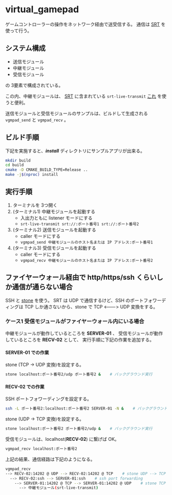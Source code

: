 # virtual_gamepad

ゲームコントローラーの操作をネットワーク経由で送受信する。
通信は [SRT](https://github.com/Haivision/srt) を使って行う。

## システム構成

* 送信モジュール
* 中継モジュール
* 受信モジュール

の 3要素で構成されている。

この内、中継モジュールは、 [SRT](https://github.com/Haivision/srt) に含まれている
`srt-live-transmit` [これ](https://github.com/Haivision/srt/blob/master/docs/apps/srt-live-transmit.md)
を使うと便利。

送信モジュールと受信モジュールのサンプルは、ビルドして生成される `vgmpad_send` と `vgmpad_recv` 。

## ビルド手順

下記を実施すると、***install*** ディレクトリにサンプルアプリが出来る。
```bash
mkdir build
cd build
cmake -D CMAKE_BUILD_TYPE=Release ..
make -j$(nproc) install
```

## 実行手順

1. ターミナルを 3つ開く
1. (ターミナル1) 中継モジュールを起動する
    * 入出力ともに listener モードにする
    * `srt-live-transmit srt://:ポート番号1 srt://:ポート番号2`
1. (ターミナル2) 送信モジュールを起動する
    * caller モードにする
    * `vgmpad_send 中継モジュールのホスト名または IP アドレス:ポート番号1`
1. (ターミナル3) 受信モジュールを起動する
    * caller モードにする
    * `vgmpad_recv 中継モジュールのホスト名または IP アドレス:ポート番号2`

## ファイヤーウォール経由で http/https/ssh くらいしか通信が通らない場合

SSH と [stone](http://www.gcd.org/sengoku/stone/Welcome.ja.html) を使う。
SRT は UDP で通信するけど、SSH のポートフォワーディングは TCP しか通さないから、stone で TCP <---> UDP 変換をする。

### ケース1 受信モジュールがファイヤーウォール内にいる場合

中継モジュールが動作しているところを **SERVER-01** 、
受信モジュールが動作しているところを **RECV-02** として、
実行手順に下記の作業を追加する。

#### **SERVER-01** での作業

stone (TCP -> UDP 変換)を設定する。
```bash
stone localhost:ポート番号2/udp ポート番号2 &    # バックグラウンド実行
```

#### **RECV-02** での作業

SSH ポートフォワーディングを設定する。
```bash
ssh -L ポート番号2:localhost:ポート番号2 SERVER-01 -N &    # バックグラウンド実行のために & ではなく -f オプションでも大丈夫
```

stone (UDP -> TCP 変換)を設定する。
```bash
stone localhost:ポート番号2 ポート番号2/udp &    # バックグラウンド実行
```

受信モジュールは、localhost(**RECV-02**) に繋げば OK。
```bash
vgmpad_recv localhost:ポート番号2
```

上記の結果、通信経路は下記のようになる。
```bash
vgmpad_recv
--> RECV-02:14202 @ UDP --> RECV-02:14202 @ TCP    # stone UDP --> TCP
  --> RECV-02:ssh --> SERVER-01:ssh    # ssh port forwarding
    --> SERVER-01:14202 @ TCP --> SERVER-01:14202 @ UDP    # stone TCP --> UDP
      --> 中継モジュール(srt-live-transmit)
```
